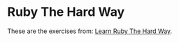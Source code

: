 # Ruby The Hard Way

These are the exercises from: [Learn Ruby The Hard Way](https://learnrubythehardway.org).
